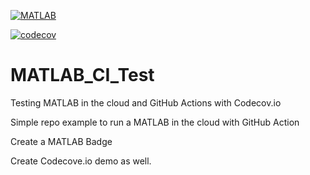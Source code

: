 [![MATLAB](https://github.com/versionbaygt/MATLAB_CI_Test/actions/workflows/main.yml/badge.svg)](https://github.com/versionbaygt/MATLAB_CI_Test/actions/workflows/main.yml)

[![codecov](https://codecov.io/gh/versionbaygt/MATLAB_CI_Test/branch/main/graph/badge.svg?token=VNIHVHWMZR)](https://codecov.io/gh/versionbaygt/MATLAB_CI_Test)

# MATLAB_CI_Test
Testing MATLAB in the cloud and GitHub Actions with Codecov.io

Simple repo example to run a MATLAB in the cloud with GitHub Action

Create a MATLAB Badge 

Create Codecove.io demo as well.

